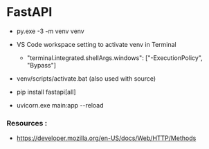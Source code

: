 # FastAPI

-   py.exe -3 -m venv venv

-   VS Code workspace setting to activate venv in Terminal

    -   "terminal.integrated.shellArgs.windows": ["-ExecutionPolicy", "Bypass"]

-   venv/scripts/activate.bat (also used with source)
-   pip install fastapi[all]
-   uvicorn.exe main:app --reload

### Resources :

-   https://developer.mozilla.org/en-US/docs/Web/HTTP/Methods
